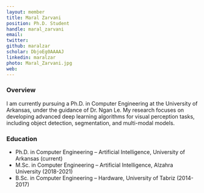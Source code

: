 ```yaml
---
layout: member
title: Maral Zarvani
position: Ph.D. Student
handle: maral_zarvani
email: 
twitter:
github: maralzar
scholar: DbjoEg0AAAAJ
linkedin: maralzar
photo: Maral_Zarvani.jpg
web: 
---
```


### Overview
I am currently pursuing a Ph.D. in Computer Engineering at the University of Arkansas, under the guidance of Dr. Ngan Le. My research focuses on developing advanced deep learning algorithms for visual perception tasks, including object detection, segmentation, and multi-modal models. 

### Education
- Ph.D. in Computer Engineering – Artificial Intelligence, University of Arkansas (current)
- M.Sc. in Computer Engineering – Artificial Intelligence, Alzahra University (2018-2021)
- B.Sc. in Computer Engineering – Hardware, University of Tabriz (2014-2017)
